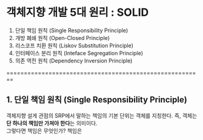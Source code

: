 # 객체지향 개발 5대 원리 : SOLID

1. 단일 책임 원칙 (Single Responsibility Principle)
2. 개방 폐쇄 원칙 (Open-Closed Principle)
3. 리스코프 치환 원칙 (Liskov Substitution Principle)
4. 인터페이스 분리 원칙 (Inteface Segregation Principle)
5. 의존 역전 원칙 (Dependency Inversion Principle)

========================================================

## 1. 단일 책임 원칙 (Single Responsibility Principle)

객체지향 설게 관점의 SRP에서 말하는 책임의 기본 단위는 객체를 지칭한다. 즉, 객체는 **단 하나의 책임만 가져야 한다**는 의미이다. <br/>
그렇다면 책임은 무엇인가? 책임은

